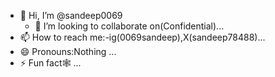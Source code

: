 - 👋 Hi, I’m @sandeep0069
  - 💞️ I’m looking to collaborate on(Confidential)...
- 📫 How to reach me:-ig(0069sandeep),X(sandeep78488)...
- 😄 Pronouns:Nothing ...
- ⚡ Fun fact🕸️ ...

<!---
sandeep0069/sandeep0069 is a ✨ special ✨ repository because its `README.md` (this file) appears on your GitHub profile.
You can click the Preview link to take a look at your changes.
--->
